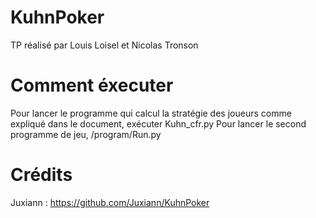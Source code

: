 # KuhnPoker
TP réalisé par Louis Loisel et Nicolas Tronson
# Comment éxecuter
Pour lancer le programme qui calcul la stratégie des joueurs comme expliqué dans le document, exécuter Kuhn_cfr.py
Pour lancer le second programme de jeu, /program/Run.py 

# Crédits
Juxiann : https://github.com/Juxiann/KuhnPoker

